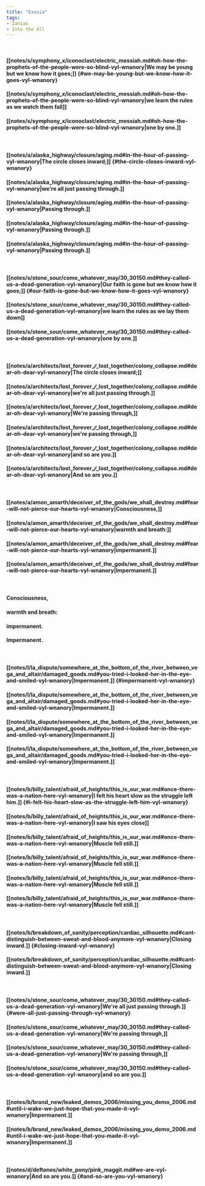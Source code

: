```yaml
---
title: "Exuvia"
tags:
- Zanias
- Into the All
---
```

&nbsp;
#### [[notes/s/symphony_x/iconoclast/electric_messiah.md#oh-how-the-prophets-of-the-people-were-so-blind-vyl-wnanory|We may be young but we know how it goes;]] {#we-may-be-young-but-we-know-how-it-goes-vyl-wnanory}
#### [[notes/s/symphony_x/iconoclast/electric_messiah.md#oh-how-the-prophets-of-the-people-were-so-blind-vyl-wnanory|we learn the rules as we watch them fall]]
#### [[notes/s/symphony_x/iconoclast/electric_messiah.md#oh-how-the-prophets-of-the-people-were-so-blind-vyl-wnanory|one by one.]]
&nbsp;
#### [[notes/a/alaska_highway/closure/aging.md#in-the-hour-of-passing-vyl-wnanory|The circle closes inward;]] {#the-circle-closes-inward-vyl-wnanory}
#### [[notes/a/alaska_highway/closure/aging.md#in-the-hour-of-passing-vyl-wnanory|we're all just passing through.]]
#### [[notes/a/alaska_highway/closure/aging.md#in-the-hour-of-passing-vyl-wnanory|Passing through.]]
#### [[notes/a/alaska_highway/closure/aging.md#in-the-hour-of-passing-vyl-wnanory|Passing through.]]
#### [[notes/a/alaska_highway/closure/aging.md#in-the-hour-of-passing-vyl-wnanory|Passing through.]]
&nbsp;
#### [[notes/s/stone_sour/come_whatever_may/30_30150.md#they-called-us-a-dead-generation-vyl-wnanory|Our faith is gone but we know how it goes;]] {#our-faith-is-gone-but-we-know-how-it-goes-vyl-wnanory}
#### [[notes/s/stone_sour/come_whatever_may/30_30150.md#they-called-us-a-dead-generation-vyl-wnanory|we learn the rules as we lay them down]]
#### [[notes/s/stone_sour/come_whatever_may/30_30150.md#they-called-us-a-dead-generation-vyl-wnanory|one by one.]]
&nbsp;
#### [[notes/a/architects/lost_forever_∕∕_lost_together/colony_collapse.md#dear-oh-dear-vyl-wnanory|The circle closes inward;]]
#### [[notes/a/architects/lost_forever_∕∕_lost_together/colony_collapse.md#dear-oh-dear-vyl-wnanory|we're all just passing through.]]
#### [[notes/a/architects/lost_forever_∕∕_lost_together/colony_collapse.md#dear-oh-dear-vyl-wnanory|We're passing through,]]
#### [[notes/a/architects/lost_forever_∕∕_lost_together/colony_collapse.md#dear-oh-dear-vyl-wnanory|we're passing through,]]
#### [[notes/a/architects/lost_forever_∕∕_lost_together/colony_collapse.md#dear-oh-dear-vyl-wnanory|and so are you.]]
#### [[notes/a/architects/lost_forever_∕∕_lost_together/colony_collapse.md#dear-oh-dear-vyl-wnanory|And so are you.]]
&nbsp;
#### [[notes/a/amon_amarth/deceiver_of_the_gods/we_shall_destroy.md#fear-will-not-pierce-our-hearts-vyl-wnanory|Consciousness,]]
#### [[notes/a/amon_amarth/deceiver_of_the_gods/we_shall_destroy.md#fear-will-not-pierce-our-hearts-vyl-wnanory|warmth and breath:]]
#### [[notes/a/amon_amarth/deceiver_of_the_gods/we_shall_destroy.md#fear-will-not-pierce-our-hearts-vyl-wnanory|impermanent.]]
#### [[notes/a/amon_amarth/deceiver_of_the_gods/we_shall_destroy.md#fear-will-not-pierce-our-hearts-vyl-wnanory|Impermanent.]]
&nbsp;
#### Consciousness,
#### warmth and breath:
#### impermanent.
#### Impermanent.
&nbsp;
#### [[notes/l/la_dispute/somewhere_at_the_bottom_of_the_river_between_vega_and_altair/damaged_goods.md#you-tried-i-looked-her-in-the-eye-and-smiled-vyl-wnanory|Impermanent.]] {#impermanent-vyl-wnanory}
#### [[notes/l/la_dispute/somewhere_at_the_bottom_of_the_river_between_vega_and_altair/damaged_goods.md#you-tried-i-looked-her-in-the-eye-and-smiled-vyl-wnanory|Impermanent.]]
#### [[notes/l/la_dispute/somewhere_at_the_bottom_of_the_river_between_vega_and_altair/damaged_goods.md#you-tried-i-looked-her-in-the-eye-and-smiled-vyl-wnanory|Impermanent.]]
#### [[notes/l/la_dispute/somewhere_at_the_bottom_of_the_river_between_vega_and_altair/damaged_goods.md#you-tried-i-looked-her-in-the-eye-and-smiled-vyl-wnanory|Impermanent.]]
&nbsp;
#### [[notes/b/billy_talent/afraid_of_heights/this_is_our_war.md#once-there-was-a-nation-here-vyl-wnanory|I felt his heart slow as the struggle left him.]] {#i-felt-his-heart-slow-as-the-struggle-left-him-vyl-wnanory}
#### [[notes/b/billy_talent/afraid_of_heights/this_is_our_war.md#once-there-was-a-nation-here-vyl-wnanory|I saw his eyes close]]
#### [[notes/b/billy_talent/afraid_of_heights/this_is_our_war.md#once-there-was-a-nation-here-vyl-wnanory|Muscle fell still.]]
#### [[notes/b/billy_talent/afraid_of_heights/this_is_our_war.md#once-there-was-a-nation-here-vyl-wnanory|Muscle fell still.]]
#### [[notes/b/billy_talent/afraid_of_heights/this_is_our_war.md#once-there-was-a-nation-here-vyl-wnanory|Muscle fell still.]]
#### [[notes/b/billy_talent/afraid_of_heights/this_is_our_war.md#once-there-was-a-nation-here-vyl-wnanory|Muscle fell still.]]
&nbsp;
#### [[notes/b/breakdown_of_sanity/perception/cardiac_silhouette.md#cant-distinguish-between-sweat-and-blood-anymore-vyl-wnanory|Closing inward.]] {#closing-inward-vyl-wnanory}
#### [[notes/b/breakdown_of_sanity/perception/cardiac_silhouette.md#cant-distinguish-between-sweat-and-blood-anymore-vyl-wnanory|Closing inward.]]
&nbsp;
#### [[notes/s/stone_sour/come_whatever_may/30_30150.md#they-called-us-a-dead-generation-vyl-wnanory|We're all just passing through.]] {#were-all-just-passing-through-vyl-wnanory}
#### [[notes/s/stone_sour/come_whatever_may/30_30150.md#they-called-us-a-dead-generation-vyl-wnanory|We're passing through,]]
#### [[notes/s/stone_sour/come_whatever_may/30_30150.md#they-called-us-a-dead-generation-vyl-wnanory|We're passing through,]]
#### [[notes/s/stone_sour/come_whatever_may/30_30150.md#they-called-us-a-dead-generation-vyl-wnanory|and so are you.]]
&nbsp;
#### [[notes/b/brand_new/leaked_demos_2006/missing_you_demo_2006.md#until-i-wake-we-just-hope-that-you-made-it-vyl-wnanory|Impermanent.]]
#### [[notes/b/brand_new/leaked_demos_2006/missing_you_demo_2006.md#until-i-wake-we-just-hope-that-you-made-it-vyl-wnanory|Impermanent.]]
&nbsp;
#### [[notes/d/deftones/white_pony/pink_maggit.md#we-are-vyl-wnanory|And so are you.]] {#and-so-are-you-vyl-wnanory}
